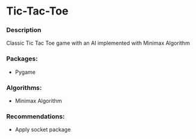 # Tic-Tac-Toe

### Description
Classic Tic Tac Toe game with an AI implemented with Minimax Algorithm

### Packages:
- Pygame

### Algorithms: 
- Minimax Algorithm

### Recommendations:
- Apply socket package
